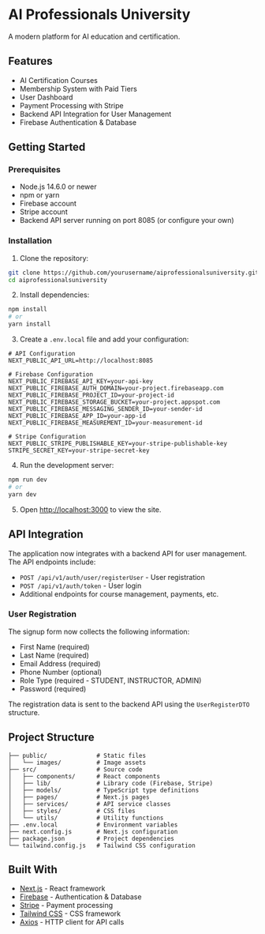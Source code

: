 # AI Professionals University

A modern platform for AI education and certification.

## Features

- AI Certification Courses
- Membership System with Paid Tiers
- User Dashboard
- Payment Processing with Stripe
- Backend API Integration for User Management
- Firebase Authentication & Database

## Getting Started

### Prerequisites

- Node.js 14.6.0 or newer
- npm or yarn
- Firebase account
- Stripe account
- Backend API server running on port 8085 (or configure your own)

### Installation

1. Clone the repository:

```bash
git clone https://github.com/yourusername/aiprofessionalsuniversity.git
cd aiprofessionalsuniversity
```

2. Install dependencies:

```bash
npm install
# or
yarn install
```

3. Create a `.env.local` file and add your configuration:

```
# API Configuration
NEXT_PUBLIC_API_URL=http://localhost:8085

# Firebase Configuration
NEXT_PUBLIC_FIREBASE_API_KEY=your-api-key
NEXT_PUBLIC_FIREBASE_AUTH_DOMAIN=your-project.firebaseapp.com
NEXT_PUBLIC_FIREBASE_PROJECT_ID=your-project-id
NEXT_PUBLIC_FIREBASE_STORAGE_BUCKET=your-project.appspot.com
NEXT_PUBLIC_FIREBASE_MESSAGING_SENDER_ID=your-sender-id
NEXT_PUBLIC_FIREBASE_APP_ID=your-app-id
NEXT_PUBLIC_FIREBASE_MEASUREMENT_ID=your-measurement-id

# Stripe Configuration
NEXT_PUBLIC_STRIPE_PUBLISHABLE_KEY=your-stripe-publishable-key
STRIPE_SECRET_KEY=your-stripe-secret-key
```

4. Run the development server:

```bash
npm run dev
# or
yarn dev
```

5. Open [http://localhost:3000](http://localhost:3000) to view the site.

## API Integration

The application now integrates with a backend API for user management. The API endpoints include:

- `POST /api/v1/auth/user/registerUser` - User registration
- `POST /api/v1/auth/token` - User login
- Additional endpoints for course management, payments, etc.

### User Registration

The signup form now collects the following information:

- First Name (required)
- Last Name (required)
- Email Address (required)
- Phone Number (optional)
- Role Type (required - STUDENT, INSTRUCTOR, ADMIN)
- Password (required)

The registration data is sent to the backend API using the `UserRegisterDTO` structure.

## Project Structure

```
├── public/              # Static files
│   └── images/          # Image assets
├── src/                 # Source code
│   ├── components/      # React components
│   ├── lib/             # Library code (Firebase, Stripe)
│   ├── models/          # TypeScript type definitions
│   ├── pages/           # Next.js pages
│   ├── services/        # API service classes
│   ├── styles/          # CSS files
│   └── utils/           # Utility functions
├── .env.local           # Environment variables
├── next.config.js       # Next.js configuration
├── package.json         # Project dependencies
└── tailwind.config.js   # Tailwind CSS configuration
```

## Built With

- [Next.js](https://nextjs.org/) - React framework
- [Firebase](https://firebase.google.com/) - Authentication & Database
- [Stripe](https://stripe.com/) - Payment processing
- [Tailwind CSS](https://tailwindcss.com/) - CSS framework
- [Axios](https://axios-http.com/) - HTTP client for API calls
